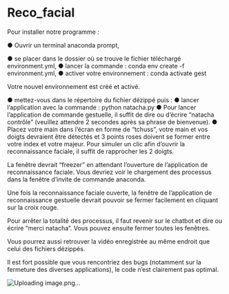# Reco_facial

Pour installer notre programme :

●	Ouvrir un terminal anaconda prompt,

●	se placer dans le dossier où se trouve le fichier téléchargé environment.yml,
●	lancer la commande : conda env create -f environment.yml,
●	activer votre environnement : conda activate gest

Votre nouvel environnement est créé et activé.

●	mettez-vous dans le répertoire du fichier dézippé puis :
●	lancer l’application avec la commande : python natacha.py
●	Pour lancer l’application de commande gestuelle, il suffit de dire ou d’écrire “natacha contrôle” (veuillez attendre 2 secondes après sa phrase de bienvenue).
●	Placez votre main dans l’écran en forme de “tchuss”, votre main et vos doigts devraient être détectés et 3 points roses doivent se former entre votre index et votre majeur. Pour simuler un clic afin d’ouvrir la reconnaissance faciale, il suffit de rapprocher les 2 doigts.

La fenêtre devrait “freezer” en attendant l’ouverture de l’application de reconnaissance faciale. Vous devriez voir le chargement des processus dans la fenêtre d’invite de commande anaconda.

Une fois la reconnaissance faciale ouverte, la fenêtre de l’application de reconnaissance gestuelle devrait pouvoir se fermer facilement en cliquant sur la croix rouge.

Pour arrêter la totalité des processus, il faut revenir sur le chatbot et dire ou écrire “merci natacha”.
Vous pouvez ensuite fermer toutes les fenêtres.

Vous pourrez aussi retrouver la vidéo enregistrée au même endroit que celui des fichiers dézippés.


Il est fort possible que vous rencontriez des bugs (notamment sur la fermeture des diverses applications), le code n’est clairement pas optimal.

![Uploading image.png…]()
